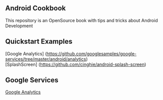 Android Cookbook
-----------------

This repository is an OpenSource book with tips and tricks about Android Development

## Quickstart Examples

[Google Analytics] (https://github.com/googlesamples/google-services/tree/master/android/analytics)  
[SplashScreen] (https://github.com/cinghie/android-splash-screen)

## Google Services

[Google Analytics](google-services/google-analytics.md)